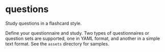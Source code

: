 # questions

Study questions in a flashcard style.

Define your questionnaire and study. Two types of questionnaires or question sets are supported,
one in YAML format, and another in a simple text format. See the `assets` directory for samples.
